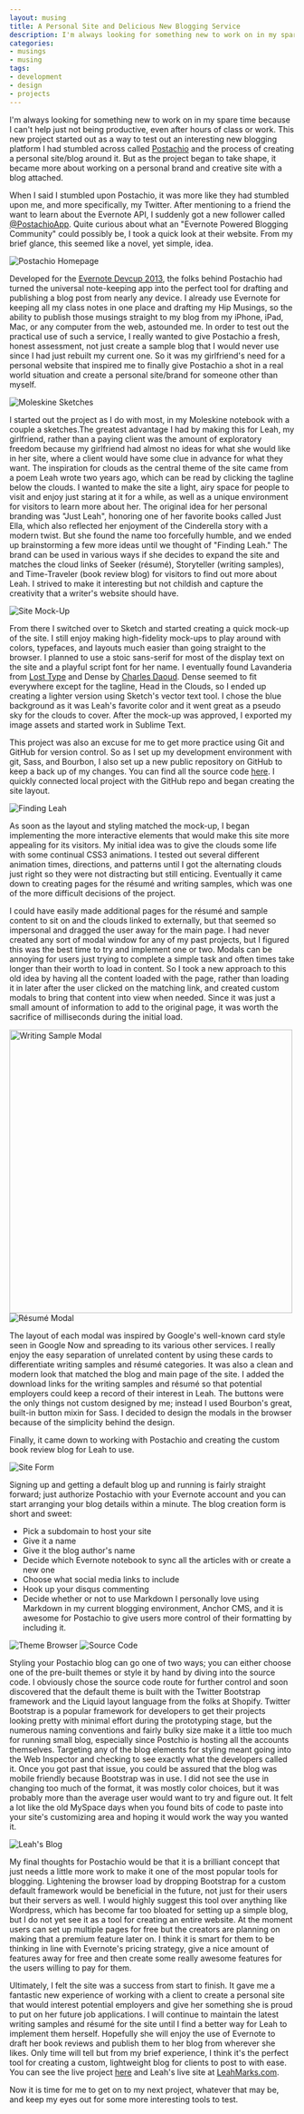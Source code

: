 ```yaml
---
layout: musing
title: A Personal Site and Delicious New Blogging Service
description: I'm always looking for something new to work on in my spare time because I can't help just not being productive, even after hours of class or work. This new project started out as a way to test out an interesting new blogging platform I had stumbled across called Postachio and the process of creating a personal site/blog around it. But as the project began to take shape, it became more about working on a personal brand and creative site with a blog attached.
categories:
- musings
- musing
tags:
- development
- design
- projects
---
```


I'm always looking for something new to work on in my spare time because I can't help just not being productive, even after hours of class or work. This new project started out as a way to test out an interesting new blogging platform I had stumbled across called [Postachio](http://postach.io) and the process of creating a personal site/blog around it. But as the project began to take shape, it became more about working on a personal brand and creative site with a blog attached.

When I said I stumbled upon Postachio, it was more like they had stumbled upon me, and more specifically, my Twitter.
After mentioning to a friend the want to learn about the Evernote API, I suddenly got a new follower called [@PostachioApp](https://twitter.com/postachioapp). Quite curious about what an "Evernote Powered Blogging Community" could possibly be, I took a quick look at their website. From my brief glance, this seemed like a novel, yet simple, idea.

<img src="https://s3.amazonaws.com/Hip_Musings/images/Postachio_Home.png" alt="Postachio Homepage"/>

Developed for the [Evernote Devcup 2013](http://blog.evernote.com/blog/2013/08/02/announcing-the-devcup-2013-category-winners/), the folks behind Postachio had turned the universal note-keeping app into the perfect tool for drafting and publishing a blog post from nearly any device. I already use Evernote for keeping all my class notes in one place and drafting my Hip Musings, so the ability to publish those musings straight to my blog from my iPhone, iPad, Mac, or any computer from the web, astounded me. In order to test out the practical use of such a service, I really wanted to give Postachio a fresh, honest assessment, not just create a sample blog that I would never use since I had just rebuilt my current one. So it was my girlfriend's need for a personal website that inspired me to finally give Postachio a shot in a real world situation and create a personal site/brand for someone other than myself.

<img src="https://s3.amazonaws.com/Hip_Musings/images/Moleskin_Sketch.jpg" alt="Moleskine Sketches"  />

I started out the project as I do with most, in my Moleskine notebook with a couple a sketches.The greatest advantage I had by making this for Leah, my girlfriend, rather than a paying client was the amount of exploratory freedom because my girlfriend had almost no ideas for what she would like in her site, where a client would have some clue in advance for what they want. The inspiration for clouds as the central theme of the site came from a poem Leah wrote two years ago, which can be read by clicking the tagline below the clouds. I wanted to make the site a light, airy space for people to visit and enjoy just staring at it for a while, as well as a unique environment for visitors to learn more about her. The original idea for her personal branding was "Just Leah", honoring one of her favorite books called Just Ella, which also reflected her enjoyment of the Cinderella story with a modern twist. But she found the name too forcefully humble, and we ended up brainstorming a few more ideas until we thought of "Finding Leah." The brand can be used in various ways if she decides to expand the site and matches the cloud links of Seeker (résumé), Storyteller (writing samples), and Time-Traveler (book review blog) for visitors to find out more about Leah. I strived to make it interesting but not childish and capture the creativity that a writer's website should have.

<img src="https://s3.amazonaws.com/Hip_Musings/images/Sketch.png" alt="Site Mock-Up"  />

From there I switched over to Sketch and started creating a quick mock-up of the site. I still enjoy making high-fidelity mock-ups to play around with colors, typefaces, and layouts much easier than going straight to the browser. I planned to use a stoic sans-serif for most of the display text on the site and a playful script font for her name. I eventually found Lavanderia from [Lost Type](http://www.losttype.com/font/?name=lavanderia) and Dense by [Charles Daoud](http://www.behance.net/gallery/Dense-typeface/10231891). Dense seemed to fit everywhere except for the tagline, Head in the Clouds, so I ended up creating a lighter version using Sketch's vector text tool. I chose the blue background as it was Leah's favorite color and it went great as a pseudo sky for the clouds to cover. After the mock-up was approved, I exported my image assets and started work in Sublime Text.

This project was also an excuse for me to get more practice using Git and GitHub for version control. So as I set up my development environment with git, Sass, and Bourbon, I also set up a new public repository on GitHub to keep a back up of my changes. You can find all the source code [here](https://github.com/HipsterBrown/postachio_project). I quickly connected local project with the GitHub repo and began creating the site layout.

<img src="https://s3.amazonaws.com/Hip_Musings/images/Finding_Leah.png" alt="Finding Leah"  />

As soon as the layout and styling matched the mock-up, I began implementing the more interactive elements that would make this site more appealing for its visitors. My initial idea was to give the clouds some life with some continual CSS3 animations. I tested out several different animation times, directions, and patterns until I got the alternating clouds just right so they were not distracting but still enticing. Eventually it came down to creating pages for the résumé and writing samples, which was one of the more difficult decisions of the project.

I could have easily made additional pages for the résumé and sample content to sit on and the clouds linked to externally, but that seemed so impersonal and dragged the user away for the main page. I had never created any sort of modal window for any of my past projects, but I figured this was the best time to try and implement one or two. Modals can be annoying for users just trying to complete a simple task and often times take longer than their worth to load in content. So I took a new approach to this old idea by having all the content loaded with the page, rather than loading it in later after the user clicked on the matching link, and created custom modals to bring that content into view when needed. Since it was just a small amount of information to add to the original page, it was worth the sacrifice of milliseconds during the initial load.

<img src="https://s3.amazonaws.com/Hip_Musings/images/Modal_Samples.png" alt="Writing Sample Modal"  style="width: 500px; margin: 0 auto;"/>

<img src="https://s3.amazonaws.com/Hip_Musings/images/Modal_Resume.png" alt="Résumé Modal"  />

The layout of each modal was inspired by Google's well-known card style seen in Google Now and spreading to its various other services. I really enjoy the easy separation of unrelated content by using these cards to differentiate writing samples and résumé categories. It was also a clean and modern look that matched the blog and main page of the site. I added the download links for the writing samples and résumé so that potential employers could keep a record of their interest in Leah. The buttons were the only things not custom designed by me; instead I used Bourbon's great, built-in button mixin for Sass. I decided to design the modals in the browser because of the simplicity behind the design.

Finally, it came down to working with Postachio and creating the custom book review blog for Leah to use.

<img src="https://s3.amazonaws.com/Hip_Musings/images/Postachio_Details.png" alt="Site Form"  />

Signing up and getting a default blog up and running is fairly straight forward; just authorize Postachio with your Evernote account and you can start arranging your blog details within a minute.
The blog creation form is short and sweet:
- Pick a subdomain to host your site
- Give it a name
- Give it the blog author's name
- Decide which Evernote notebook to sync all the articles with or create a new one
- Choose what social media links to include
- Hook up your disqus commenting
- Decide whether or not to use Markdown
I personally love using Markdown in my current blogging environment, Anchor CMS, and it is awesome for Postachio to give users more control of their formatting by including it.  

<img src="https://s3.amazonaws.com/Hip_Musings/images/Postachio_Themes.png" alt="Theme Browser"  />

<img src="https://s3.amazonaws.com/Hip_Musings/images/Postachio_Source.png" alt="Source Code"  />

Styling your Postachio blog can go one of two ways; you can either choose one of the pre-built themes or style it by hand by diving into the source code. I obviously chose the source code route for further control and soon discovered that the default theme is built with the Twitter Bootstrap framework and the Liquid layout language from the folks at Shopify. Twitter Bootstrap is a popular framework for developers to get their projects looking pretty with minimal effort during the prototyping stage, but the numerous naming conventions and fairly bulky size make it a little too much for running small blog, especially since Postchio is hosting all the accounts themselves. Targeting any of the blog elements for styling meant going into the Web Inspector and checking to see exactly what the developers called it. Once you got past that issue, you could be assured that the blog was mobile friendly because Bootstrap was in use. I did not see the use in changing too much of the format, it was mostly color choices, but it was probably more than the average user would want to try and figure out. It felt a lot like the old MySpace days when you found bits of code to paste into your site's customizing area and hoping it would work the way you wanted it.

<img src="https://s3.amazonaws.com/Hip_Musings/images/Blog.png" alt="Leah's Blog"  />

My final thoughts for Postachio would be that it is a brilliant concept that just needs a little more work to make it one of the most popular tools for blogging. Lightening the browser load by dropping Bootstrap for a custom default framework would be beneficial in the future, not just for their users but their servers as well. I would highly suggest this tool over anything like Wordpress, which has become far too bloated for setting up a simple blog, but I do not yet see it as a tool for creating an entire website. At the moment users can set up multiple pages for free but the creators are planning on making that a premium feature later on. I think it is smart for them to be thinking in line with Evernote's pricing strategy, give a nice amount of features away for free and then create some really awesome features for the users willing to pay for them.

Ultimately, I felt the site was a success from start to finish. It gave me a fantastic new experience of working with a client to create a personal site that would interest potential employers and give her something she is proud to put on her future job applications. I will continue to maintain the latest writing samples and résumé for the site until I find a better way for Leah to implement them herself. Hopefully she will enjoy the use of Evernote to draft her book reviews and publish them to her blog from wherever she likes. Only time will tell but from my brief experience, I think it's the perfect tool for creating a custom, lightweight blog for clients to post to with ease. You can see the live project [here](http://hipsterbrown.com/postachio/index.html) and Leah's live site at [LeahMarks.com](http://leahmarks.com).

Now it is time for me to get on to my next project, whatever that may be, and keep my eyes out for some more interesting tools to test.
